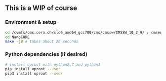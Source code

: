 
## This is a WIP of course

### Environment & setup
```bash
cd /cvmfs/cms.cern.ch/slc6_amd64_gcc700/cms/cmssw/CMSSW_10_2_9/ ; cmsenv ; cd -
cd NanoCORE
make -j8 # takes about 20 seconds
```

### Python dependencies (if desired)
```bash
# install uproot with python2.7 and python3
pip install uproot --user
pip3 install uproot --user
```
